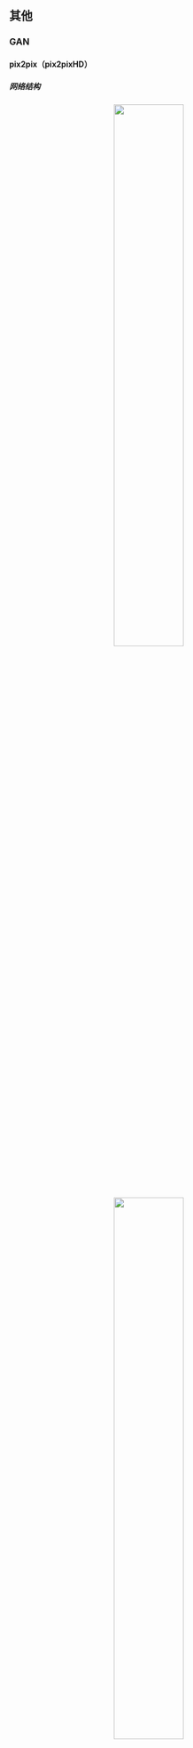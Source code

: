 ## 其他

### GAN

#### pix2pix（pix2pixHD）



##### 网络结构 


<div align="center"> <img src="../pics/pix1.png" width="50%"/> </div><br>

<div align="center"> <img src="../pics/pix2.png" width="50%"/> </div><br>

<div align="center"> <img src="../pics/pix3.png" width="30%"/> </div><br>

**pix2pix**

输入就是条件信息。原始的CGAN需要输入随机噪声，以及条件。这里之所有没有输入噪声信息，是因为在实际实验中，如果输入噪声和条件，噪声往往被淹没在条件C当中，所以这里直接省去了.

**PatchGAN**

将图像换分成很多个Patch，并对每一个Patch使用判别器进行判别（实际代码实现有更取巧的办法，实际是这样实现的：假设输入一张256x256的图像到判别器，输出的是一个4x4的confidence map，每一个像素值代表当前patch是真实。

**pix2pixHD**

生成器由两部分组成，G1和G2，其中G2又被割裂成两个部分。G1和pix2pix的生成器没有差别，就是一个end2end的U-Net结构。G2的左半部分提取特征，并和G1的输出层的前一层特征进行相加融合信息，把融合后的信息送入G2的后半部分输出高分辨率图像。

判别器使用多尺度判别器，在三个不同的尺度上进行判别并对结果取平均。判别的三个尺度为：原图，原图的1/2降采样，原图的1/4降采样（实际做法为在不同尺度的特征图上进行判别，而非对原图进行降采样）。

**语义编辑**

语义编辑
不同于pix2pix实现生成多样性的方法（使用Dropout），这里采用了一个非常巧妙的办法，即学习一个条件(Condition)作为条件GAN的输入，不同的输入条件就得到了不同的输出，从而实现了多样化的输出，而且还是可编辑的。

**loss**

GAN loss：和pix2pix一样，使用PatchGAN。

Feature matching loss：将生成的样本和Ground truth分别送入判别器提取特征，然后对特征做Element-wise loss

Content loss：将生成的样本和Ground truth分别送入VGG16提取特征，然后对特征做Element-wise loss

**使用Instance-map的图像进行训练**

Boundary map:根据个体分割的结果求出Boundary map

将Boundary map与输入的语义标签concatnate到一起作为输入 。Boundary map求法很简单，直接遍历每一个像素，判断其4邻域像素所属语义类别信息，如果有不同，则置为1。


#### cycleGAN(starGAN)



##### 网络结构 

<div align="center"> <img src="../pics/cycle1.png" width="50%"/> </div><br>

<center class="half">
     <img src="../pics/cycle2.png" width="20%"/><img src="../pics/cycle3.png" width="50%"/>
</center>

**Cycle GAN**

pix2pix需要成对图片训练，CycleGAN解决了这个问题，可以不成对，但要同类！

将一类图片转换成另一类图片。

X domain--(G1)-->Y domain--(G2)-->X domain，还会有Y domain--(G2)-->X domain--(G1)-->Y domain

Cycle Consistency 损失

**starGAN**

在n个domain当中互转。

对于discriminator，它的输入是一张图片，它需要去鉴别出这张图片是真实图片还是generator产生的图片，同时它还需要分辨出这张输入的图片来自于哪个domain(哪种风格)。

对于generator，它有两个输入，分别是目标domain和输入图片，它的输出是一张符合目标domain风格的图片。

对抗损失，使用了wgan损失

####GAN-SRGAN（ESRGAN）

#####网络结构

<div align="center"> <img src="../pics/srgan1.png" width="50%"/> </div><br>

<div align="center"> <img src="../pics/srgan2.png" width="50%"/> </div><br>

<div align="center"> <img src="../pics/srgan3.png" width="50%"/> </div><br>


**SRGAN**

GAN的生成器是残差块+卷积层+BN层+ReLU，判别器就是VGG+LeakyReLU+max-pooling

SRGAN利用感知损失（perceptual loss）和对抗损失（adversarial loss）来提升输出图像的真实感。

感知损失（perceptual loss）：利用CNN提取的特征，通过比较生成图片经过CNN后的特征和目标图片经过CNN后的特征差别，使得生成的图片和目标图片在语义上更加相似。感知损失优化的是超分辨率模型的特征空间而不是像素空间。


**ESRGAN**

生成器:

1.在生成器中移除了所有的BN层；
2.用RRDB(Residual in Residual Dense Block)代替原来SRGAN中的Residual Block

判别器:

使用RaD(Ralativistic average discriminator)代替标准的判别器

关于感知损失（Perceptual Loss）的改进

1.使用的特征图是VGG19网络中激活之前的卷积层输出；
    原因一：经过激活之后特征变得非常稀疏；
    原因二：经过激活后会造成与原图不一样的重构亮度
2.引入L1正则化

网络插值（Network Interpolation）
先训练一个面向PSNR的GAN(损失函数是L1 loss)，然后在训练一个普通的GAN（pixel-wise loss，就是L2损失函数）。然后融合两个网络的参数。

训练：

1.采用L1损失函数训练PSNR-oriented的网络，再将这个网络参数作为生成器的初始化参数；

2.采用改进之后的感知损失函数进行训练；

3.在采用pixel-wise loss（基于L2损失函数）训练一个GAN-based的网络，然后再将这个网络参数作为生成器的初始化参数；

4.再采用改进之后的感知损失函数进行训练；
5.最后采用网络插值的方式进行融合。



### 人脸人体

#### MTCNN


MTCNN: Multi-task convolutional neural network（多任务卷积神经网络）

构建图像金字塔:首先将图像进行不同尺度的变换，构建图像金字塔，以适应不同大小的人脸的进行检测。

<div align="center"> <img src="../pics/mtcnn0.png" width="40%"/> </div><br>

<center class="half">
     <img src="../pics/mtcnn1.png" width="40%"/><img src="../pics/mtcnn2.png" width="40%"/> <img src="../pics/mtcnn3.png" width="40%"/>
</center>


#####网络结构


**P-Net**

人脸区域的区域建议网络，特征输入结果三个卷积层之后，通过一个人脸分类器判断该区域是否是人脸，同时使用边框回归和一个面部关键点的定位器来进行人脸区域的初步提议，最终输出很多张可能存在人脸的人脸区域，R-Net进行进一步处理。

使用较为浅层、较为简单的CNN快速生成人脸候选窗口。全卷积输出的1x1x32的特征。

**R-Net**

对输入进行细化选择，并且舍去大部分的错误输入，并再次使用边框回归和面部关键点定位器进行人脸区域的边框回归和关键点定位，输出较为可信的人脸区域。R-Net使用在最后一个卷积层之后使用了一个128的全连接层，保留了更多的图像特征，准确度性能也优于P-Net。

使用一个相对于P-Net更复杂的网络结构来对P-Net生成的可能是人脸区域区域窗口进行进一步选择和调整，从而达到高精度过滤和人脸区域优化的效果。

**O-Net**

输入特征更多，在网络结构的最后同样是一个更大的256的全连接层，保留了更多的图像特征，同时再进行人脸判别、人脸区域边框回归和人脸特征定位，最终输出人脸区域的左上角坐标和右下角坐标与人脸区域的五个特征点,这一层的输出作为最终的网络模型输出。


#### RetinaFace


#####网络结构

<div align="center"> <img src="../pics/testretina1.png" width="70%"/> </div><br>

<div align="center"> <img src="../pics/testretina2.png" width="40%"/> </div><br>

<div align="center"> <img src="../pics/testretina3.png" width="40%"/> </div><br>

人脸关键点的损失来辅助训练 + 一个所谓自监督学习的分支( 进行2D到3D的编码与解码，同时计算进行解码编码还原后的五个人脸关键点的损失)

**Dense Regression Branch**

将2D的人脸映射到3D模型上，再将3D模型解码为2D图片，然后计算经过编解码的图片和原始图片的差别。中间用到了图卷积

ResNet152的金字塔结构，对于每一层金字塔都有特定的Anchor Setting，据说这样可以捕捉到不同的信息， 

P2用于设置为捕微小人脸的功能。中间还使用了OHEM来平衡positive 和negative的anchors，因为negative anchors的数量明显要多。同时对小人脸数据集做了Resize以增量训练



上下文模块的作用： 扩张预检测区域的上下文信息。上下文模块和conv结合组成了一个检测模块

SSH网络的检测模块：将一个上下文模块与conv叠加后生成分类头和回归头得到网络的输出




#### 人脸识别loss 

#### 原理 

triplet loss 

<div align="center"> <img src="../pics/loss1.png" width="50%"/> </div><br>


center loss 

<div align="center"> <img src="../pics/loss3.png" width="50%"/> </div><br>

Large-Margin Softmax

<div align="center"> <img src="../pics/loss4.png" width="50%"/> </div><br>

SphereFace 

<div align="center"> <img src="../pics/loss2.png" width="50%"/> </div><br>



**特征归一化的重要性**

从最新方法来看，权值W和特征f(或x)归一化已经成为了标配，而且都给归一化特征乘以尺度因子s进行放大，目前主流都采用固定尺度因子s的方法(看来自适应训练没那么重要)；

权值和特征归一化使得CNN更加集中在优化夹角上，得到的深度人脸特征更加分离；

特征归一化后，特征向量都固定映射到半径为1的超球上，便于理解和优化；但这样也会压缩特征表达的空间；乘尺度因子s，相当于将超球的半径放大到s，超球变大，特征表达的空间也更大（简单理解：半径越大球的表面积越大）；

特征归一化后，人脸识别计算特征向量相似度，L2距离和cos距离意义等价，计算量也相同，我们再也不用纠结到底用L2距离还会用cos距离：

<div align="center"> <img src="../pics/loss5.png" width="50%"/> </div><br>

<div align="center"> <img src="../pics/loss7.png" width="90%"/> </div><br>


CosineFace



ArcFace

<div align="center"> <img src="../pics/loss8.png" width="70%"/> </div><br>


#### PFLD

##### 网络结构

<div align="center"> <img src="../pics/pfld1.jpg" width="70%"/> </div><br>

<div align="center"> <img src="../pics/pfld3.jpg" width="70%"/> </div><br>

融合三个不同尺度的特征,网络结构骨干部分采用的是Mobilenet-v2

**损失函数设计**

<div align="center"> <img src="../pics/pfld2.jpg" width="50%"/> </div><br>

wn为可调控的权值函数（针对不同的情况选取不同的权值，如正常情况、遮挡情况、暗光情况等等），theta为人脸姿态的三维欧拉角（K=3），d为回归的landmark和groundtrue的度量（一般情况下为MSE，也可以选L1度量）

设计的目的是，对于样本量比较大的数据（如正脸，即欧拉角都相对较小的情况），给予一个小的权值，在进行梯度的反向传播的时候，对模型训练的贡献小一些；对于样本量比较少的数据（侧脸、低头、抬头、表情极端），给予一个较大的权值。

**配合训练的子网络**

<div align="center"> <img src="../pics/pfld4.jpg" width="70%"/> </div><br>








